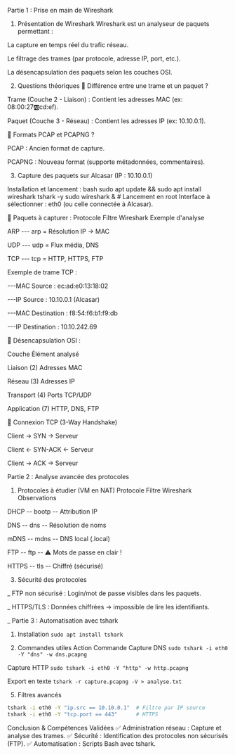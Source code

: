Partie 1 : Prise en main de Wireshark
1. Présentation de Wireshark
Wireshark est un analyseur de paquets permettant :

La capture en temps réel du trafic réseau.

Le filtrage des trames (par protocole, adresse IP, port, etc.).

La désencapsulation des paquets selon les couches OSI.

2. Questions théoriques
🔹 Différence entre une trame et un paquet ?

Trame (Couche 2 - Liaison) : Contient les adresses MAC (ex: 08:00:27:ab:cd:ef).

Paquet (Couche 3 - Réseau) : Contient les adresses IP (ex: 10.10.0.1).

🔹 Formats PCAP et PCAPNG ?

PCAP : Ancien format de capture.

PCAPNG : Nouveau format (supporte métadonnées, commentaires).

3. Capture des paquets sur Alcasar (IP : 10.10.0.1)
   
Installation et lancement :
bash
sudo apt update && sudo apt install wireshark tshark -y
sudo wireshark &  # Lancement en root
Interface à sélectionner : eth0 (ou celle connectée à Alcasar).


🔹 Paquets à capturer :
Protocole	Filtre Wireshark	Exemple d'analyse

ARP	--- arp	= Résolution IP → MAC

UDP ---	udp =	Flux média, DNS

TCP ---	tcp	= HTTP, HTTPS, FTP


Exemple de trame TCP :

---MAC Source : ec:ad:e0:13:18:02

---IP Source : 10.10.0.1 (Alcasar)

---MAC Destination : f8:54:f6:b1:f9:db

---IP Destination : 10.10.242.69

🔹 Désencapsulation OSI :

Couche        	    Élément analysé

Liaison (2)	        Adresses MAC

Réseau (3)	        Adresses IP

Transport (4)     	Ports TCP/UDP

Application (7)   	HTTP, DNS, FTP



🔹 Connexion TCP (3-Way Handshake)

Client → SYN → Serveur

Client ← SYN-ACK ← Serveur

Client → ACK → Serveur

Partie 2 : Analyse avancée des protocoles

1. Protocoles à étudier (VM en NAT)
Protocole	     Filtre Wireshark	      Observations

DHCP	      -- bootp  --             	Attribution IP

DNS	        -- dns	  --              Résolution de noms

mDNS	      -- mdns	  --              DNS local (.local)

FTP         -- ftp	  --              ⚠️ Mots de passe en clair !

HTTPS       -- tls    --	            Chiffré (sécurisé)



3. Sécurité des protocoles

_ FTP non sécurisé : Login/mot de passe visibles dans les paquets.

_ HTTPS/TLS : Données chiffrées → impossible de lire les identifiants.

_ Partie 3 : Automatisation avec tshark


1. Installation
```sudo apt install tshark```

3. Commandes utiles
Action	Commande
Capture DNS	```sudo tshark -i eth0 -Y "dns" -w dns.pcapng```

Capture HTTP	```sudo tshark -i eth0 -Y "http" -w http.pcapng```

Export en texte	```tshark -r capture.pcapng -V > analyse.txt```

5. Filtres avancés
```bash
tshark -i eth0 -Y "ip.src == 10.10.0.1"  # Filtre par IP source
tshark -i eth0 -Y "tcp.port == 443"      # HTTPS
```
Conclusion & Compétences Validées
✅ Administration réseau : Capture et analyse des trames.
✅ Sécurité : Identification des protocoles non sécurisés (FTP).
✅ Automatisation : Scripts Bash avec tshark.
